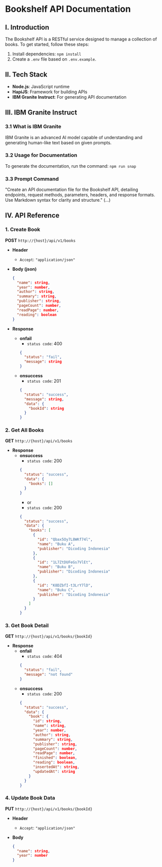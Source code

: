
# Bookshelf API Documentation

## I. Introduction

The Bookshelf API is a RESTful service designed to manage a collection of books. To get started, follow these steps:

1. Install dependencies: `npm install`
2. Create a `.env` file based on `.env.example`.

## II. Tech Stack

- **Node.js**: JavaScript runtime
- **HapiJS**: Framework for building APIs
- **IBM Granite Instruct**: For generating API documentation

## III. IBM Granite Instruct

### 3.1 What is IBM Granite

IBM Granite is an advanced AI model capable of understanding and generating human-like text based on given prompts.

### 3.2 Usage for Documentation

To generate the documentation, run the command: `npm run snap`

### 3.3 Prompt Command

"Create an API documentation file for the Bookshelf API, detailing endpoints, request methods, parameters, headers, and response formats. Use Markdown syntax for clarity and structure." (...)

## IV. API Reference

### 1. Create Book

**POST** `http://{host}/api/v1/books`

- **Header**
  - `Accept`: `"application/json"`

- **Body (json)**
  ```json
  {
    "name": string,
    "year": number,
    "author": string,
    "summary": string,
    "publisher": string,
    "pageCount": number,
    "readPage": number,
    "reading": boolean
  }
  ```

- **Response**
  - **onfail**
    - `status code`: 400
    ```json
    {
      "status": "fail",
      "message": string
    }
    ```
  - **onsuccess**
    - `status code`: 201
    ```json
    {
      "status": "success",
      "message": string,
      "data": {
        "bookId": string
      }
    }
    ```

### 2. Get All Books

**GET** `http://{host}/api/v1/books`

- **Response**
  - **onsuccess**
    - `status code`: 200
    ```json
    {
      "status": "success",
      "data": {
        "books": []
      }
    }
    ```
    - or
    - `status code`: 200
    ```json
    {
      "status": "success",
      "data": {
        "books": [
          {
            "id": "Qbax5Oy7L8WKf74l",
            "name": "Buku A",
            "publisher": "Dicoding Indonesia"
          },
          {
            "id": "1L7ZtDUFeGs7VlEt",
            "name": "Buku B",
            "publisher": "Dicoding Indonesia"
          },
          {
            "id": "K8DZbfI-t3LrY7lD",
            "name": "Buku C",
            "publisher": "Dicoding Indonesia"
          }
        ]
      }
    }
    ```

### 3. Get Book Detail

**GET** `http://{host}/api/v1/books/{bookId}`

- **Response**
  - **onfail**
    - `status code`: 404
    ```json
    {
      "status": "fail",
      "message": "not found"
    }
    ```
  - **onsuccess**
    - `status code`: 200
    ```json
    {
      "status": "success",
      "data": {
        "book": {
          "id": string,
          "name": string,
          "year": number,
          "author": string,
          "summary": string,
          "publisher": string,
          "pageCount": number,
          "readPage": number,
          "finished": boolean,
          "reading": boolean,
          "insertedAt": string,
          "updatedAt": string
        }
      }
    }
    ```

### 4. Update Book Data

**PUT** `http://{host}/api/v1/books/{bookId}`

- **Header**
  - `Accept`: `"application/json"`

- **Body**
  ```json
  {
    "name": string,
    "year": number
  }
  